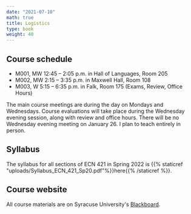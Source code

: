 ```yaml
---
date: "2021-07-10"
math: true
title: Logistics
type: book
weight: 40
---
```


## Course schedule

- M001, MW 12:45 – 2:05 p.m. in Hall of Languages, Room 205
- M002, MW 2:15 – 3:35 p.m. in Maxwell Hall, Room 108
- M003, W 5:15 – 6:35 p.m. in Falk, Room 175 (Exams, Review, Office Hours)

The main course meetings are during the day on Mondays and Wednesdays. Course evaluations will take place during the Wednesday evening session, along with review and office hours. There will be no Wednesday evening meeting on January 26. I plan to teach entirely in person.

## Syllabus

The syllabus for all sections of ECN 421 in Spring 2022 is {{% staticref "uploads/Syllabus_ECN_421_Sp20.pdf"%}}here{{% /staticref %}}.

## Course website

All course materials are on Syracuse University's [Blackboard](https://blackboard.syr.edu/webapps/portal/frameset.jsp).